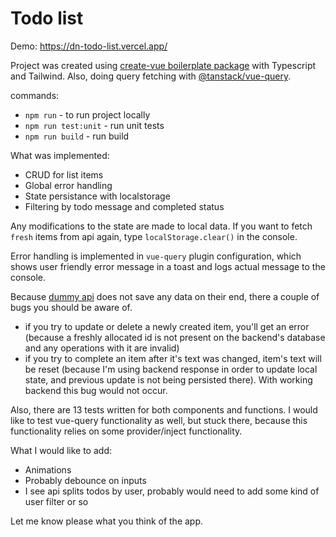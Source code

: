 # Todo list

Demo:
https://dn-todo-list.vercel.app/

Project was created using [create-vue boilerplate package](https://www.npmjs.com/package/create-vue) with Typescript and Tailwind.
Also, doing query fetching with [@tanstack/vue-query](https://www.npmjs.com/package/@tanstack/vue-query).

commands:

- ```npm run``` - to run project locally
- ```npm run test:unit``` - run unit tests
- ```npm run build``` - run build

What was implemented:
- CRUD for list items
- Global error handling
- State persistance with localstorage
- Filtering by todo message and completed status

Any modifications to the state are made to local data. If you want to fetch `fresh` items from api again, type `localStorage.clear()` in the console.

Error handling is implemented in `vue-query` plugin configuration, which shows user friendly error message in a toast and logs actual message to the console.

Because [dummy api](https://dummyjson.com/docs/todos) does not save any data on their end, there a couple of bugs you should be aware of.

- if you try to update or delete a newly created item, you'll get an error (because a freshly allocated id is not present on the backend's database and any operations with it are invalid)
- if you try to complete an item after it's text was changed, item's text will be reset (because I'm using backend response in order to update local state, and previous update is not being persisted there). With working backend this bug would not occur.

Also, there are 13 tests written for both components and functions.
I would like to test vue-query functionality as well, but stuck there, because this functionality relies on some provider/inject functionality.

What I would like to add:
- Animations
- Probably debounce on inputs
- I see api splits todos by user, probably would need to add some kind of user filter or so

Let me know please what you think of the app.